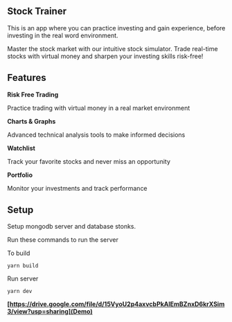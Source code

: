 ## Stock Trainer

This is an app where you can practice investing and gain experience, before investing in the real word environment.

Master the stock market with our intuitive stock
simulator. Trade real-time stocks with virtual money
and sharpen your investing skills risk-free!

## Features

**Risk Free Trading** 

Practice trading with virtual money in a real market environment

**Charts & Graphs**

Advanced technical analysis tools to make informed decisions

**Watchlist**

Track your favorite stocks and never miss an opportunity

**Portfolio**

Monitor your investments and track performance

## Setup

Setup mongodb server and database stonks.

Run these commands to run the server

To build

`yarn build`

Run server

`yarn dev`

**[https://drive.google.com/file/d/15VyoU2p4axvcbPkAlEmBZnxD6krXSim3/view?usp=sharing](Demo)**
